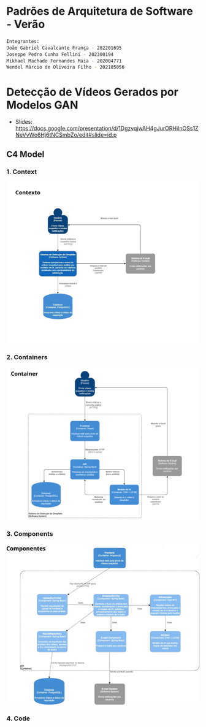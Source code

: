 # Padrões de Arquitetura de Software - Verão

```bash
Integrantes:
João Gabriel Cavalcante França - 202201695
Joseppe Pedro Cunha Fellini - 202300194
Mikhael Machado Fernandes Maia - 202004771
Wendel Márcio de Oliveira Filho - 202105056
```

# Detecção de Vídeos Gerados por Modelos GAN
* Slides: https://docs.google.com/presentation/d/1DgzvqjwAH4gJurORHiInOSs1ZNeVvWo6Hj6tNCSmbZo/edit#slide=id.p
  
## C4 Model

### 1. Context

<p align="center">
    <img src="images/C4_context.jpg" alt="Diagrama de Contexto" width="512"/>
<p>

### 2. Containers

<p align="center">
    <img src="images/C4_container.png" alt="Diagrama de Containers" width="512"/>
<p>

### 3. Components
<p align="center">
    <img src="images/C4_components.jpeg" alt="Diagrama de Containers" width="512"/>
<p>

### 4. Code
